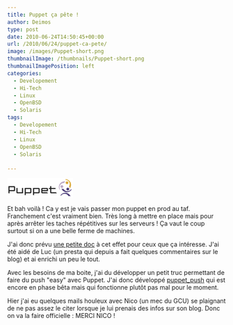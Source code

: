 ```yaml
---
title: Puppet ça pête !
author: Deimos
type: post
date: 2010-06-24T14:50:45+00:00
url: /2010/06/24/puppet-ca-pete/
image: /images/Puppet-short.png
thumbnailImage: /thumbnails/Puppet-short.png
thumbnailImagePosition: left
categories:
  - Developement
  - Hi-Tech
  - Linux
  - OpenBSD
  - Solaris
tags:
  - Developement
  - Hi-Tech
  - Linux
  - OpenBSD
  - Solaris

---
```


![Puppet-short.png](/images/Puppet-short.png)
  
Et bah voilà ! Ca y est je vais passer mon puppet en prod au taf. Franchement c'est vraiment bien. Très long à mettre en place mais pour après arrêter les taches répétitives sur les serveurs ! Ça vaut le coup surtout si on a une belle ferme de machines.

J'ai donc prévu [une petite doc](http://wiki.deimos.fr/Puppet_:_Solution_de_gestion_de_fichier_de_configuration) à cet effet pour ceux que ça intéresse. J'ai été aidé de Luc (un presta qui depuis a fait quelques commentaires sur le blog) et ai enrichi un peu le tout.

Avec les besoins de ma boite, j'ai du développer un petit truc permettant de faire du push "easy" avec Puppet. J'ai donc développé [puppet_push](http://www.deimos.fr/gitweb/?p=puppet_push.git;a=tree) qui est encore en phase bêta mais qui fonctionne plutôt pas mal pour le moment.

Hier j'ai eu quelques mails houleux avec Nico (un mec du GCU) se plaignant de ne pas assez le citer lorsque je lui prenais des infos sur son blog. Donc on va la faire officielle : MERCI NICO !
